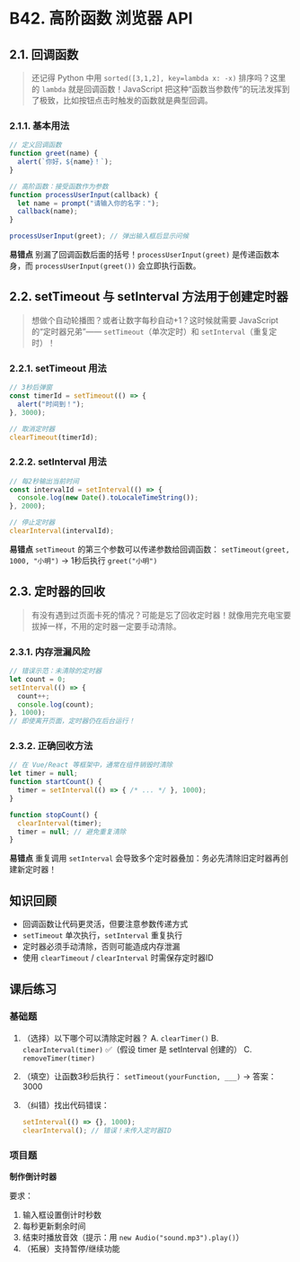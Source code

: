 # B42. 高阶函数 浏览器 API

## 2.1. 回调函数

> 还记得 Python 中用 `sorted([3,1,2], key=lambda x: -x)` 排序吗？这里的 `lambda` 就是回调函数！JavaScript 把这种“函数当参数传”的玩法发挥到了极致，比如按钮点击时触发的函数就是典型回调。

### 2.1.1. 基本用法

```javascript
// 定义回调函数
function greet(name) {
  alert(`你好，${name}！`);
}

// 高阶函数：接受函数作为参数
function processUserInput(callback) {
  let name = prompt("请输入你的名字：");
  callback(name);
}

processUserInput(greet); // 弹出输入框后显示问候
```

**易错点**
别漏了回调函数后面的括号！`processUserInput(greet)` 是传递函数本身，而 `processUserInput(greet())` 会立即执行函数。

## 2.2. setTimeout 与 setInterval 方法用于创建定时器

> 想做个自动轮播图？或者让数字每秒自动+1？这时候就需要 JavaScript 的“定时器兄弟”—— `setTimeout`（单次定时）和 `setInterval`（重复定时）！

### 2.2.1. setTimeout 用法

```javascript
// 3秒后弹窗
const timerId = setTimeout(() => {
  alert("时间到！");
}, 3000);

// 取消定时器
clearTimeout(timerId);
```

### 2.2.2. setInterval 用法

```javascript
// 每2秒输出当前时间
const intervalId = setInterval(() => {
  console.log(new Date().toLocaleTimeString());
}, 2000);

// 停止定时器
clearInterval(intervalId);
```

**易错点**
`setTimeout` 的第三个参数可以传递参数给回调函数：
`setTimeout(greet, 1000, "小明")` → 1秒后执行 `greet("小明")`

## 2.3. 定时器的回收

> 有没有遇到过页面卡死的情况？可能是忘了回收定时器！就像用完充电宝要拔掉一样，不用的定时器一定要手动清除。

### 2.3.1. 内存泄漏风险

```javascript
// 错误示范：未清除的定时器
let count = 0;
setInterval(() => {
  count++;
  console.log(count);
}, 1000);
// 即使离开页面，定时器仍在后台运行！
```

### 2.3.2. 正确回收方法

```javascript
// 在 Vue/React 等框架中，通常在组件销毁时清除
let timer = null;
function startCount() {
  timer = setInterval(() => { /* ... */ }, 1000);
}

function stopCount() {
  clearInterval(timer);
  timer = null; // 避免重复清除
}
```

**易错点**
重复调用 `setInterval` 会导致多个定时器叠加：务必先清除旧定时器再创建新定时器！

## 知识回顾
- 回调函数让代码更灵活，但要注意参数传递方式
- `setTimeout` 单次执行，`setInterval` 重复执行
- 定时器必须手动清除，否则可能造成内存泄漏
- 使用 `clearTimeout` / `clearInterval` 时需保存定时器ID

## 课后练习

### 基础题

1. （选择）以下哪个可以清除定时器？
   A. `clearTimer()`
   B. `clearInterval(timer)` ✅（假设 timer 是 setInterval 创建的）
   C. `removeTimer(timer)`

2. （填空）让函数3秒后执行：
   `setTimeout(yourFunction, ___)` → 答案：3000

3. （纠错）找出代码错误：
   ```javascript
   setInterval(() => {}, 1000);
   clearInterval(); // 错误！未传入定时器ID
   ```

### 项目题

**制作倒计时器**

要求：
1. 输入框设置倒计时秒数
2. 每秒更新剩余时间
3. 结束时播放音效（提示：用 `new Audio("sound.mp3").play()`）
4. （拓展）支持暂停/继续功能
